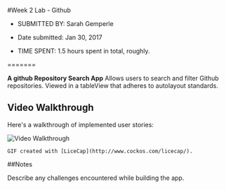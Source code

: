 
#Week 2 Lab - Github

* SUBMITTED BY: Sarah Gemperle

* Date submitted: Jan 30, 2017
 
* TIME SPENT: 1.5 hours spent in total, roughly.

=======

**A github Repository Search App** Allows users to search and filter
Github repositories. Viewed in a tableView that adheres to autolayout
standards.


## Video Walkthrough 

   Here's a walkthrough of implemented user stories:

   <img src='http://i.imgur.com/sEJAFRA.gif' title='Video Walkthrough' width='' alt='Video Walkthrough' />

    GIF created with [LiceCap](http://www.cockos.com/licecap/).
##Notes

Describe any challenges encountered while building the app.



